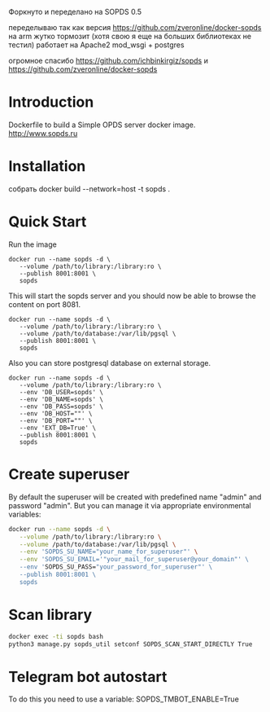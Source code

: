 
Форкнуто и переделано на SOPDS 0.5

переделываю так как версия https://github.com/zveronline/docker-sopds на arm жутко тормозит (хотя свою я еще на больших библиотеках не тестил)
работает на Apache2 mod_wsgi + postgres

огромное спасибо https://github.com/ichbinkirgiz/sopds и https://github.com/zveronline/docker-sopds

# Introduction

Dockerfile to build a Simple OPDS server docker image.
http://www.sopds.ru

# Installation

собрать
docker build --network=host -t sopds .

# Quick Start

Run the image

```
docker run --name sopds -d \
   --volume /path/to/library:/library:ro \
   --publish 8001:8001 \
   sopds
```

This will start the sopds server and you should now be able to browse the content on port 8081.

```
docker run --name sopds -d \
   --volume /path/to/library:/library:ro \
   --volume /path/to/database:/var/lib/pgsql \
   --publish 8001:8001 \
   sopds
```

Also you can store postgresql database on external storage.

```
docker run --name sopds -d \
   --volume /path/to/library:/library:ro \
   --env 'DB_USER=sopds' \
   --env 'DB_NAME=sopds' \
   --env 'DB_PASS=sopds' \
   --env 'DB_HOST=""' \
   --env 'DB_PORT=""' \
   --env 'EXT_DB=True' \
   --publish 8001:8001 \
   sopds
```


# Create superuser

By default the superuser will be created with predefined name "admin" and password "admin". But you can manage it via appropriate environmental variables:
```bash
docker run --name sopds -d \
   --volume /path/to/library:/library:ro \
   --volume /path/to/database:/var/lib/pgsql \
   --env 'SOPDS_SU_NAME="your_name_for_superuser"' \
   --env 'SOPDS_SU_EMAIL='"your_mail_for_superuser@your_domain"' \
   --env 'SOPDS_SU_PASS="your_password_for_superuser"' \
   --publish 8001:8001 \
   sopds
```

# Scan library

```bash
docker exec -ti sopds bash
python3 manage.py sopds_util setconf SOPDS_SCAN_START_DIRECTLY True
```

# Telegram bot autostart

To do this you need to use a variable:
SOPDS_TMBOT_ENABLE=True
